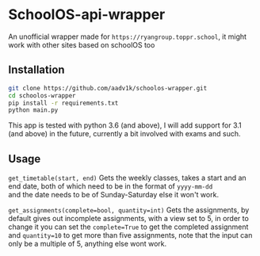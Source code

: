 # SchoolOS-api-wrapper

An unofficial wrapper made for `https://ryangroup.toppr.school`, it might work with other sites based on schoolOS too

## Installation

```bash
git clone https://github.com/aadv1k/schoolos-wrapper.git
cd schoolos-wrapper
pip install -r requirements.txt
python main.py
```

This app is tested with python 3.6 (and above), I will add support for 3.1 (and above) in the future, currently a bit involved with exams and such. 

## Usage

`get_timetable(start, end)`
Gets the weekly classes, takes a start and an end date, both of which need to be in the format of `yyyy-mm-dd`  
and the date needs to be of Sunday-Saturday else it won't work.

`get_assignments(complete=bool, quantity=int)`
Gets the assignments, by default gives out incomplete assignments, with a view set to 5, in order to change
it you can set the `complete=True` to get the completed assignment and `quantity=10`
to get more than five assignments, note that the input can only be a multiple of 5, anything else wont work.
